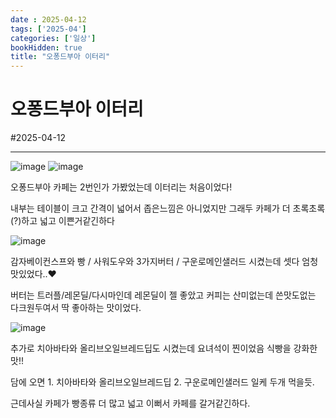 ```yaml
---
date : 2025-04-12
tags: ['2025-04']
categories: ['일상']
bookHidden: true
title: "오퐁드부아 이터리"
---
```


# 오퐁드부아 이터리

#2025-04-12

---

![image](https://github.com/user-attachments/assets/dbcf11f7-a359-4ac4-b4be-9f7fab5fcb75)
![image](https://github.com/user-attachments/assets/5e8ea986-8056-4a1b-85b3-5c374a46e33f)

오퐁드부아 카페는 2번인가 가봤었는데 이터리는 처음이었다!

내부는 테이블이 크고 간격이 넓어서 좁은느낌은 아니었지만 그래두 카페가 더 초록초록(?)하고 넓고 이쁜거같긴하다

![image](https://github.com/user-attachments/assets/badc0b71-029b-4ddd-9ac0-28e60f0eedce)

감자베이컨스프와 빵 / 사워도우와 3가지버터 / 구운로메인샐러드 시켰는데 셋다 엄청 맛있었다..♥ 

버터는 트러플/레몬딜/다시마인데 레몬딜이 젤 좋았고 커피는 산미없는데 쓴맛도없는 다크원두여서 딱 좋아하는 맛이었다.

![image](https://github.com/user-attachments/assets/6268377a-cda8-4bd4-b73e-421853dd5c00)

추가로 치아바타와 올리브오일브레드딥도 시켰는데 요녀석이 찐이었음 식빵을 강화한맛!!

담에 오면 1. 치아바타와 올리브오일브레드딥 2. 구운로메인샐러드 일케 두개 먹을듯. 

근데사실 카페가 빵종류 더 많고 넓고 이뻐서 카페를 갈거같긴하다.
